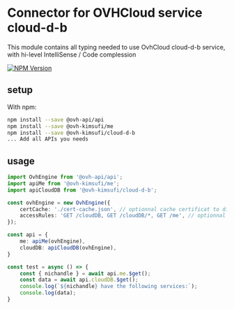 # Connector for OVHCloud service cloud-d-b

This module contains all typing needed to use OvhCloud cloud-d-b service, with hi-level IntelliSense / Code complession

[![NPM Version](https://img.shields.io/npm/v/@ovh-kimsufi/cloud-d-b.svg?style=flat)](https://www.npmjs.org/package/@ovh-kimsufi/cloud-d-b)

## setup

With npm:
````bash
npm install --save @ovh-api/api
npm install --save @ovh-kimsufi/me
npm install --save @ovh-kimsufi/cloud-d-b
... Add all APIs you needs
````

## usage

````typescript
import OvhEngine from '@ovh-api/api';
import apiMe from '@ovh-kimsufi/me';
import apiCloudDB from '@ovh-kimsufi/cloud-d-b';

const ovhEngine = new OvhEngine({ 
    certCache: './cert-cache.json', // optionnal cache certificat to disk
    accessRules: 'GET /cloudDB, GET /cloudDB/*, GET /me', // optionnal limit the requested privileges.
});

const api = {
    me: apiMe(ovhEngine),
    cloudDB: apiCloudDB(ovhEngine),
}

const test = async () => {
    const { nichandle } = await api.me.$get();
    const data = await api.cloudDB.$get();
    console.log(`${nichandle} have the following services:`);
    console.log(data);
}

````